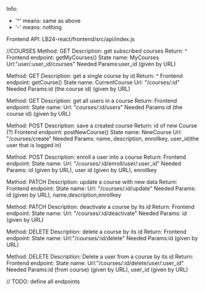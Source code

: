 Info:
- '^' means: same as above
- '-' means: nothing

Frontend API: LB24-react/frontend/src/api/index.js

//COURSES
Method: GET
Description: get subscribed courses
Return: ^
Frontend endpoint: getMyCourses()
State name: MyCourses
Url:"user/:user_id/courses"
Needed Params:user_id (given by URL)

Method: GET
Description: get a single course by id
Return: ^
Frontend endpoint: getCourse()
State name: CurrentCourse
Url: "/courses/:id"
Needed Params:id (the course id) (given by URL)

Method: GET
Description: get all users in a course
Return: 
Frontend endpoint: 
State name: 
Url: "courses/:id/users"
Needed Params:id (the course id) (given by URL)

Method: POST
Description: save a created course
Return: id of new Course (?)
Frontend endpoint: postNewCourse()
State name: NewCourse
Url: "/courses/create"
Needed Params: name, description, enrollkey, user_id(the user that is logged in)

Method: POST
Description: enroll a user into a course
Return: 
Frontend endpoint: 
State name: 
Url: "/courses/:id/enroll/user/:user_id"
Needed Params: id (given by URL), user id (given by URL), enrollkey


Method: PATCH
Description: update a course with new data
Return: 
Frontend endpoint: 
State name: 
Url: "/courses/:id/update"
Needed Params: id (given by URL), name,description,enrollkey


Method: PATCH
Description: deactivate a course by its id
Return: 
Frontend endpoint: 
State name: 
Url: "/courses/:id/deactivate"
Needed Params: id (given by URL)


Method: DELETE
Description: delete a course by its id
Return: 
Frontend endpoint: 
State name: 
Url:"/courses/:id/delete"
Needed Params:id (given by URL)

Method: DELETE
Description: Delete a user from a course by its id
Return:
Frontend endpoint: 
State name: 
Url:"/courses/:id/delete/user/:user_id"
Needed Params:id (from course) (given by URL), user_id (given by URL)


// TODO: define all endpoints

